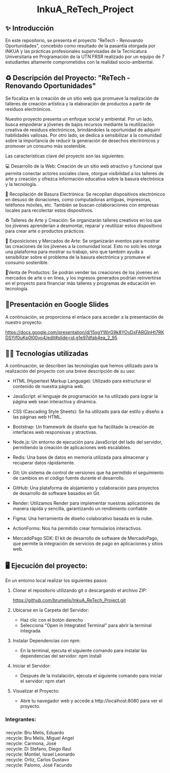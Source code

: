 <h1 align="center"> InkuA_ReTech_Project </h1>

## ✨ Introducción

En este repositorio, se presenta el proyecto "ReTech - Renovando Oportunidades", concebido como resultado de la pasantía otorgada por INKUA y las prácticas profesionales supervisadas de la Tecnicatura Universitaria en Programación de la UTN FRSR realizado por un equipo de 7 estudiantes altamente comprometidos con la realidad socio-ambiental. 

## ♻ Descripción del Proyecto: "ReTech - Renovando Oportunidades" 
Se focaliza en la creación de un sitio web que promueve la realización de talleres de creación artística y la elaboración de productos a partir de residuos electrónicos. 

Nuestro proyecto presenta un enfoque social y ambiental. Por un lado, busca empoderar a jóvenes de bajos recursos mediante la reutilización creativa de residuos electrónicos, brindándoles la oportunidad de adquirir habilidades valiosas. Por otro lado, se dedica a sensibilizar a la comunidad sobre la importancia de reducir la generación de desechos electrónicos y promover un consumo más sostenible.

Las características clave del proyecto son las siguientes:

 💻 Desarrollo de la Web: Creación de  un sitio web atractivo y funcional que permita conectar actores sociales clave, otorgue visibilidad a los talleres de arte y creación y ofrezca información educativa sobre la basura electrónica y la tecnología.

🚮 Recopilación de Basura Electrónica: Se  recopilan dispositivos electrónicos en desuso de donaciones, como computadoras antiguas, impresoras, teléfonos móviles, etc. También se buscan colaboraciones con empresas locales para recolectar estos dispositivos.

♻️ Talleres de Arte y Creación: Se organizarán talleres creativos en los que los jóvenes aprenderían a desmontar, reparar y reutilizar estos dispositivos para crear arte o productos prácticos. 

🚻 Exposiciones y Mercados de Arte: Se organizarán eventos para mostrar las creaciones de los jóvenes a la comunidad local. Esto no solo les otorga una plataforma para mostrar su trabajo, sino que también ayuda a sensibilizar sobre el problema de la basura electrónica y promueve el consumo sostenible.

🛒Venta de Productos: Se podrán vender las creaciones de los jóvenes en mercados de arte o en línea, y los ingresos generados podrían reinvertirse en el proyecto para financiar más talleres y programas de educación en tecnología.

## 📝Presentación en Google Slides 

A continuación, se proporciona el enlace para acceder a la presentación de nuestro proyecto: 

https://docs.google.com/presentation/d/15xgYWjrG9k8YOvDxFARGlnHt7RKDSYjf0uKp0l00yo4/edit#slide=id.g1e97dfab4ea_2_95

##  👨‍🔬 Tecnologías utilizadas

A continuación, se describen las tecnologías que hemos utilizado para la realización del proyecto con una breve descripción de su uso: 

- HTML (Hypertext Markup Language): Utilizado para estructurar el contenido de nuestra página web.

- JavaScript: el lenguaje de programación se ha utilizado para lograr la página web sean interactiva y dinámica.

- CSS (Cascading Style Sheets): Se ha utilizado para dar estilo y diseño a las páginas web HTML.

- Bootstrap: Un framework de diseño que ha facilitado la creación de interfaces web responsivas y atractivas.

- Node.js: Un entorno de ejecución para JavaScript del lado del servidor, permitiendo la creación de aplicaciones web escalables.

- Redis: Una base de datos en memoria utilizada para almacenar y recuperar datos rápidamente.

- Git: Un sistema de control de versiones que ha permitido el seguimiento de cambios en el código fuente durante el desarrollo.

- GitHub: Una plataforma de alojamiento y colaboración para proyectos de desarrollo de software basados en Git.

- Render: Utilizamos Render para implementar nuestras aplicaciones de manera rápida y sencilla, garantizando un rendimiento confiable

- Figma: Una herramienta de diseño colaborativo basada en la nube.

- ActionForms: Nos ha permitido crear formularios interactivos.

- MercadoPago SDK: El kit de desarrollo de software de MercadoPago, que permite la integración de servicios de pago en aplicaciones y sitios web.

## 🖥 Ejecución del proyecto: 

En un entorno local realizar los siguientes pasos:

1. Clonar el repositorio utilizando git o descargando el archivo ZIP:
   
   https://github.com/brumelis/InkuA_ReTech_Project.git
   
2.  Ubicarse en la Carpeta del Servidor:
   
    - Haz clic con el botón derecho 
    - Selecciona "Open in Integrated Terminal" para abrir la terminal integrada.
      
3. Instalar Dependencias con npm:
     
     - En la terminal, ejecuta el siguiente comando para instalar las dependencias del servidor: npm install
   
5. Iniciar el Servidor:
   
    - Después de la instalación, ejecuta el siguiente comando para iniciar el servidor: npm start
     
8. Visualizar el Proyecto:
   
   - Abre tu navegador web y accede a http://localhost:8080 para ver el proyecto.
     
<h3 align="left">Integrantes:</h3>

###

<p align="left">:recycle: Bru Melis, Eduardo<br>:recycle: Bru Melis, Miguel Angel<br>:recycle: Carmona, José<br>:recycle: Di Stefano, Diego Raul<br>:recycle: Montiel, Israel Leonardo<br>:recycle: Ortiz, Carlos Gustavo <br>:recycle: Palomo, José Facundo<br></p>



